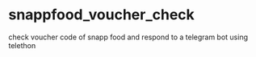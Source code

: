 # snappfood_voucher_check
check voucher code of snapp food and respond to a telegram bot using telethon

